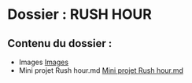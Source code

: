# Dossier : RUSH HOUR
 
 ## Contenu du dossier : 
- Images [Images](./Images)
- Mini projet  Rush hour.md [Mini projet  Rush hour.md](./Mini_projet__Rush_hour.md)
